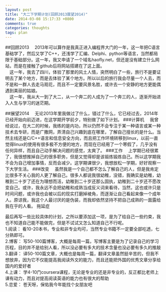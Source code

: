 ```yaml
---
layout: post
title: "大二下学期计划(回顾2013展望2014)"
date: 2014-03-08 15:17:33 +0800
comments: true
categories: thoughts
tags: plan
---
```


##回顾2013
&emsp;2013年可以算作是我真正进入编程界大门的一年，这一年把C语言基础学了，然后又学了C++，还浅学了汇编、Delphi、python等语言，当然都局限于基础部分。这一年，我又申请了一个域名haofly.net，但还是没有建立什么网站，而是在接触了github后将网站搭建在了这上面。  
&emsp;这一年，我去了四川，体验了那里的风土人情，突然明白了一些，旅行不是要证明去了某个地方，而是去体验了某个地方。所以以后的旅行我会尽量一个人去，而不是和一群人去走马观花，而且不一定要风景名胜，或许去一个安静的地方更能偶遇到美丽的姑娘。  
&emsp;这一年，我从大一到了大二，从一个奔二的人成为了一个奔三的人，逐渐开始进入人生与学习的迷茫期。
<!--more-->
##展望2014
&emsp;无论2013年里我做过了什么，错过了什么，它已经过去，2014年已经开始向前迈进，在这学期开学前夕，特别做了如下计划。
###计算机
&emsp;我曾经说过，在大二的时候，我练的是内功，所以仍然不会专注于某一种语言或某一种技术去专研，而是广撒网，弄清自己兴趣到底在哪里，了解自己擅长的是什么。当然主线还是C/C++语言和信息安全方向，而且把工作环境转移到linux，以前一直觉得linux的使用有很多极不方便的地方，而现在已经用了一个寒假了，几乎没有任何异样，而且自己动手解决问题的感觉，太爽了。
###工作
&emsp;上学期已经很累了，我很想推掉自己的很多职务，但是又觉得却是该锻炼锻炼自己。所以这学期我不会为自己增加事情，反而会减少。这学期课很少，我想放松一学期，好好观察一下大学生活。
###改变
&emsp;虽然我是一个自己都不怎么了解自己的人，但是我肯定比很多不关心我的人更了解自己。很多人都说我很幼稚，没错，我确实是幼稚，幼稚到二十岁了还在为理想而活，幼稚到二十岁还那么固执，幼稚到二十岁还不愿改变自己。或许，我永远不会把幼稚和成熟当成反义词来看待，当然，这也或许只是时间问题，或许我也会被以后的现实打磨掉棱角，而逐渐让自己看起来像一个成年人。原谅我，我这个人最讨厌的是伪装，而我却依然坚持不把自己成熟的一面露给我在乎的人看。
拖延症

最后再写一些比较具体的计划，之所以要添加这一项，是为了给自己一些约束，我也不知道自己能不能做完，但是不试试又怎么知道自己不行呢。  
1.阅读：   看10-20本书，专业和非专业均可，当然专业书籍不一定要全部吃透，七分熟即可。  
2.博客：   写50-100篇博客，大概是每周一篇，写博客主要是为了记录自己的学习历程，目的并不是给别人看，所以没必要有多大的技术含量也没必要有多久的推敲   
3.翻译：   译50-100篇文章，大概也是每周一篇，翻译文章虽然挺辛苦的，但我不想放弃，因为它不仅能提高我阅读外文的能力，而且还能把外国的优秀文章分享给国内的爱好者  
4.上课：   学4-10门coursera课程，无论是专业的还是非专业的，反正都比老师上课有动力，而且对提高阅读英语的能力也有很大的帮助  
5.恋爱：   苍天呀，保佑我今年能找个女朋友吧
